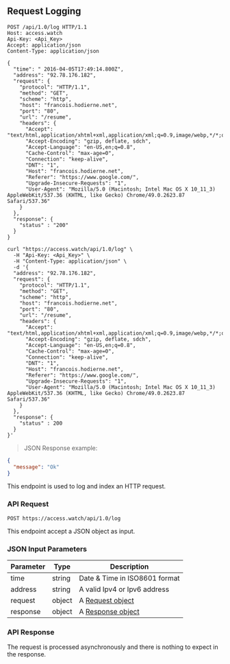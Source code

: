 ## Request Logging

```http
POST /api/1.0/log HTTP/1.1
Host: access.watch
Api-Key: <Api_Key>
Accept: application/json
Content-Type: application/json

{
  "time": " 2016-04-05T17:49:14.800Z",
  "address": "92.78.176.182",
  "request": {
    "protocol": "HTTP/1.1",
    "method": "GET",
    "scheme": "http",
    "host": "francois.hodierne.net",
    "port": "80",
    "url": "/resume",
    "headers": {
      "Accept": "text/html,application/xhtml+xml,application/xml;q=0.9,image/webp,*/*;q=0.8",
      "Accept-Encoding": "gzip, deflate, sdch",
      "Accept-Language": "en-US,en;q=0.8",
      "Cache-Control": "max-age=0",
      "Connection": "keep-alive",
      "DNT": "1",
      "Host": "francois.hodierne.net",
      "Referer": "https://www.google.com/",
      "Upgrade-Insecure-Requests": "1",
      "User-Agent": "Mozilla/5.0 (Macintosh; Intel Mac OS X 10_11_3) AppleWebKit/537.36 (KHTML, like Gecko) Chrome/49.0.2623.87 Safari/537.36"
    }
  },
  "response": {
    "status" : "200"
  }
}
```

```shell
curl "https://access.watch/api/1.0/log" \
  -H "Api-Key: <Api_Key>" \
  -H "Content-Type: application/json" \
  -d '{
  "address": "92.78.176.182",
  "request": {
    "protocol": "HTTP/1.1",
    "method": "GET",
    "scheme": "http",
    "host": "francois.hodierne.net",
    "port": "80",
    "url": "/resume",
    "headers": {
      "Accept": "text/html,application/xhtml+xml,application/xml;q=0.9,image/webp,*/*;q=0.8",
      "Accept-Encoding": "gzip, deflate, sdch",
      "Accept-Language": "en-US,en;q=0.8",
      "Cache-Control": "max-age=0",
      "Connection": "keep-alive",
      "DNT": "1",
      "Host": "francois.hodierne.net",
      "Referer": "https://www.google.com/",
      "Upgrade-Insecure-Requests": "1",
      "User-Agent": "Mozilla/5.0 (Macintosh; Intel Mac OS X 10_11_3) AppleWebKit/537.36 (KHTML, like Gecko) Chrome/49.0.2623.87 Safari/537.36"
    }
  },
  "response": {
    "status" : 200
  }
}'
```

> JSON Response example:

```json
{
  "message": "Ok"
}
```

This endpoint is used to log and index an HTTP request.

### API Request

`POST https://access.watch/api/1.0/log`

This endpoint accept a JSON object as input.

### JSON Input Parameters

Parameter | Type   | Description
--------- | ------ |-----------
time      | string | Date & Time in ISO8601 format
address   | string | A valid Ipv4 or Ipv6 address
request   | object | A [Request object](#request-object)
response  | object | A [Response object](#response-object)

### API Response

The request is processed asynchronously and there is nothing to expect in the response.
